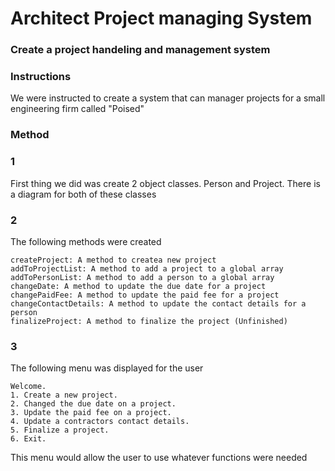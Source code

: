 # **Architect Project managing System**
### **Create a project handeling and management system**

### **Instructions**

We were instructed to create a system that can manager projects for a small engineering firm called "Poised"

### **Method**

### 1
First thing we did was create 2 object classes. Person and Project. There is a diagram for both of these classes

### 2
The following methods were created

    createProject: A method to createa new project
    addToProjectList: A method to add a project to a global array
    addToPersonList: A method to add a person to a global array
    changeDate: A method to update the due date for a project
    changePaidFee: A method to update the paid fee for a project
    changeContactDetails: A method to update the contact details for a person
    finalizeProject: A method to finalize the project (Unfinished)
    
### 3

The following menu was displayed for the user

    Welcome. 
    1. Create a new project.
    2. Changed the due date on a project.
    3. Update the paid fee on a project.
    4. Update a contractors contact details.
    5. Finalize a project.
    6. Exit.
    
This menu would allow the user to use whatever functions were needed    
